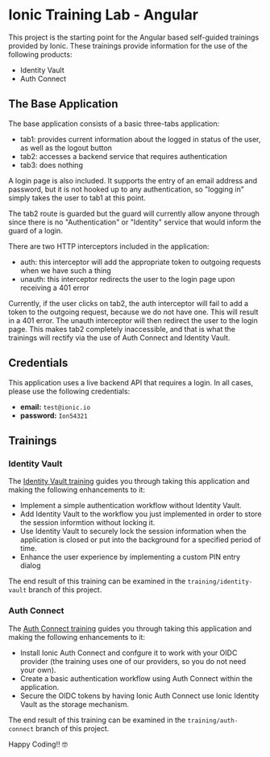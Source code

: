 # Ionic Training Lab - Angular

This project is the starting point for the Angular based self-guided trainings provided by Ionic. These trainings provide information for the use of the following products:

- Identity Vault
- Auth Connect

## The Base Application

The base application consists of a basic three-tabs application:

- tab1: provides current information about the logged in status of the user, as well as the logout button
- tab2: accesses a backend service that requires authentication
- tab3: does nothing

A login page is also included. It supports the entry of an email address and password, but it is not hooked up to any authentication, so "logging in" simply takes the user to tab1 at this point.

The tab2 route is guarded but the guard will currently allow anyone through since there is no "Authentication" or "Identity" service that would inform the guard of a login.

There are two HTTP interceptors included in the application:

- auth: this interceptor will add the appropriate token to outgoing requests when we have such a thing
- unauth: this interceptor redirects the user to the login page upon receiving a 401 error

Currently, if the user clicks on tab2, the auth interceptor will fail to add a token to the outgoing request, because we do not have one. This will result in a 401 error. The unauth interceptor will then redirect the user to the login page. This makes tab2 completely inaccessible, and that is what the trainings will rectify via the use of Auth Connect and Identity Vault.

## Credentials

This application uses a live backend API that requires a login. In all cases, please use the following credentials:

- **email:** `test@ionic.io`
- **password:** `Ion54321`

## Trainings

### Identity Vault

The <a href="https://ionic-training-decks.firebaseapp.com/course/identity-vault/tabs/angular/page/0" target="_blank">Identity Vault training</a> guides you through taking this application and making the following enhancements to it:

- Implement a simple authentication workflow without Identity Vault.
- Add Identity Vault to the workflow you just implemented in order to store the session informtion without locking it.
- Use Identity Vault to securely lock the session information when the application is closed or put into the background for a specified period of time.
- Enhance the user experience by implementing a custom PIN entry dialog

The end result of this training can be examined in the `training/identity-vault` branch of this project.

### Auth Connect

The <a href="https://ionic-training-decks.firebaseapp.com/course/auth-connect/tabs/angular/page/0" target="_blank">Auth Connect training</a> guides you through taking this application and making the following enhancements to it:

- Install Ionic Auth Connect and confgure it to work with your OIDC provider (the training uses one of our providers, so you do not need your own).
- Create a basic authentication workflow using Auth Connect within the application.
- Secure the OIDC tokens by having Ionic Auth Connect use Ionic Identity Vault as the storage mechanism.

The end result of this training can be examined in the `training/auth-connect` branch of this project.

Happy Coding!! 🤓

